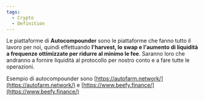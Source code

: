 ```yaml
---
tags:
  - Crypto
  - Definition
---
```

Le piattaforme di **Autocompounder** sono le piattaforme che fanno tutto il lavoro per noi, quindi effettuando **l'harvest, lo swap e l'aumento di liquidità a frequenze ottimizzate per ridurre al minimo le fee**. Saranno loro che andranno a fornire liquidità al protocollo per nostro conto e a fare tutte le operazioni.

Esempio di autocompounder sono [https://autofarm.network/](https://autofarm.network/) e [https://www.beefy.finance/](https://www.beefy.finance/)
